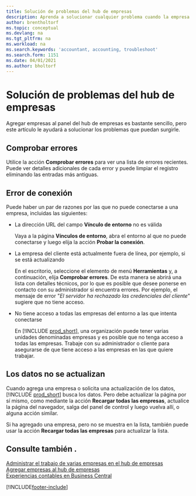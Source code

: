 ```yaml
---
title: Solución de problemas del hub de empresas
description: Aprenda a solucionar cualquier problema cuando la empresa se concentre en Dynamics 365 Business Central para gestionar el trabajo en varias empresas.
author: brentholtorf
ms.topic: conceptual
ms.devlang: na
ms.tgt_pltfrm: na
ms.workload: na
ms.search.keywords: 'accountant, accounting, troubleshoot'
ms.search.form: 1151
ms.date: 04/01/2021
ms.author: bholtorf
---
```

# Solución de problemas del hub de empresas

Agregar empresas al panel del hub de empresas es bastante sencillo, pero este artículo le ayudará a solucionar los problemas que puedan surgirle.  

## Comprobar errores

Utilice la acción **Comprobar errores** para ver una lista de errores recientes. Puede ver detalles adicionales de cada error y puede limpiar el registro eliminando las entradas más antiguas.  

## Error de conexión

Puede haber un par de razones por las que no puede conectarse a una empresa, incluidas las siguientes:

- La dirección URL del campo **Vínculo de entorno** no es válida  

  Vaya a la página **Vínculos de entorno**, abra el entorno al que no puede conectarse y luego elija la acción **Probar la conexión**.  
- La empresa del cliente está actualmente fuera de línea, por ejemplo, si se está actualizando

  En el escritorio, seleccione el elemento de menú **Herramientas** y, a continuación, elija **Comprobar errores**. De esta manera se abrirá una lista con detalles técnicos, por lo que es posible que desee ponerse en contacto con su administrador si encuentra errores. Por ejemplo, el mensaje de error "*El servidor ha rechazado las credenciales del cliente*" sugiere que no tiene acceso.  
- No tiene acceso a todas las empresas del entorno a las que intenta conectarse

  En [!INCLUDE [prod_short](includes/prod_short.md)], una organización puede tener varias unidades denominadas empresas y es posible que no tenga acceso a todas las empresas. Trabaje con su administrador o cliente para asegurarse de que tiene acceso a las empresas en las que quiere trabajar.  

## Los datos no se actualizan

Cuando agrega una empresa o solicita una actualización de los datos, [!INCLUDE [prod_short](includes/prod_short.md)] busca los datos. Pero debe actualizar la página por sí mismo, como mediante la acción **Recargar todas las empresas**, actualice la página del navegador, salga del panel de control y luego vuelva allí, o alguna acción similar.  

Si ha agregado una empresa, pero no se muestra en la lista, también puede usar la acción **Recargar todas las empresas** para actualizar la lista.

## Consulte también .

[Administrar el trabajo de varias empresas en el hub de empresas](company-hub.md)  
[Agregar empresas al hub de empresas](company-hub-add-company.md)  
[Experiencias contables en Business Central](finance-accounting.md)  


[!INCLUDE[footer-include](includes/footer-banner.md)]